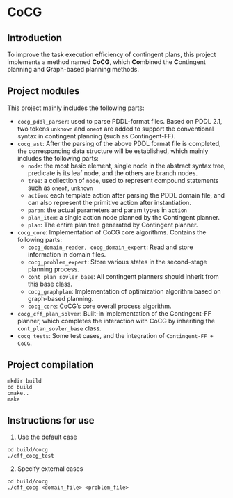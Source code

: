 # CoCG

## Introduction

To improve the task execution efficiency of contingent plans, this project implements a method named **CoCG**, which **Co**mbined the **C**ontingent planning and **G**raph-based planning methods.

## Project modules

This project mainly includes the following parts:

- `cocg_pddl_parser`: used to parse PDDL-format files. Based on PDDL 2.1, two tokens `unknown` and `oneof` are added to support the conventional syntax in contingent planning (such as Contingent-FF).
- `cocg_ast`: After the parsing of the above PDDL format file is completed, the corresponding data structure will be established, which mainly includes the following parts:
  - `node`: the most basic element, single node in the abstract syntax tree, predicate is its leaf node, and the others are branch nodes.
  - `tree`: a collection of `node`, used to represent compound statements such as `oneof`, `unknown`
  - `action`: each template action after parsing the PDDL domain file, and can also represent the primitive action after instantiation.
  - `param`: the actual parameters and param types in `action`
  - `plan_item`: a single action node planned by the Contingent planner.
  - `plan`: The entire plan tree generated by Contingent planner.
- `cocg_core`: Implementation of CoCG core algorithms. Contains the following parts:
  - `cocg_domain_reader, cocg_domain_expert`: Read and store information in domain files.
  - `cocg_problem_expert`: Store various states in the second-stage planning process.
  - `cont_plan_sovler_base`: All contingent planners should inherit from this base class.
  - `cocg_graphplan`: Implementation of optimization algorithm based on graph-based planning.
  - `cocg_core`: CoCG’s core overall process algorithm.
- `cocg_cff_plan_solver`: Built-in implementation of the Contingent-FF planner, which completes the interaction with CoCG by inheriting the `cont_plan_sovler_base` class.
- `cocg_tests`: Some test cases, and the integration of `Contingent-FF + CoCG`.

## Project compilation

```
mkdir build
cd build
cmake..
make
```

## Instructions for use

1. Use the default case

```
cd build/cocg
./cff_cocg_test
```

2. Specify external cases

```
cd build/cocg
./cff_cocg <domain_file> <problem_file>
```

